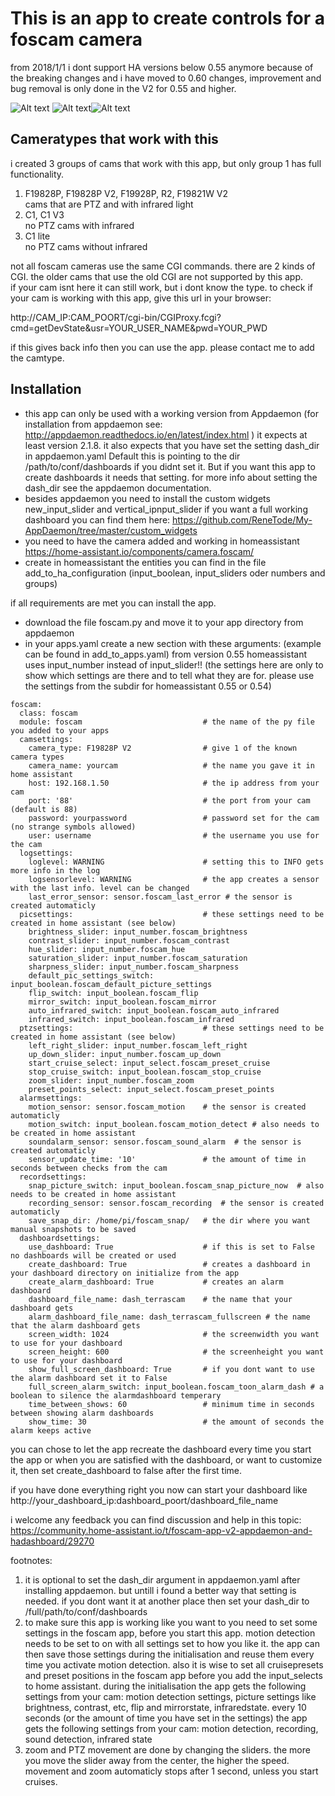 # This is an app to create controls for a foscam camera

from 2018/1/1 i dont support HA versions below 0.55 anymore because of the breaking changes and i have moved to 0.60
changes, improvement and bug removal is only done in the V2 for 0.55 and higher.

![Alt text](images/camera_new_skinless_release.jpg)
![Alt text](images/foscam_main_settings.jpg)![Alt text](images/foscam_picture_settings.jpg)
## Cameratypes that work with this

i created 3 groups of cams that work with this app, but only group 1 has full functionality.

1) F19828P, F19828P V2, F19928P, R2, F19821W V2    
   cams that are PTZ and with infrared light 
2) C1, C1 V3    
   no PTZ cams with infrared
3) C1 lite    
   no PTZ cams without infrared
   
not all foscam cameras use the same CGI commands. there are 2 kinds of CGI. the older cams that use the old CGI are not supported by this app.   
if your cam isnt here it can still work, but i dont know the type.
to check if your cam is working with this app, give this url in your browser:

   http://CAM_IP:CAM_POORT/cgi-bin/CGIProxy.fcgi?cmd=getDevState&usr=YOUR_USER_NAME&pwd=YOUR_PWD
   
if this gives back info then you can use the app. please contact me to add the camtype.

  
## Installation

- this app can only be used with a working version from Appdaemon (for installation from appdaemon see: http://appdaemon.readthedocs.io/en/latest/index.html ) it expects at least version 2.1.8. it also expects that you have set the setting dash_dir in appdaemon.yaml Default this is pointing to the dir /path/to/conf/dashboards if you didnt set it. But if you want this app to create dashboards it needs that setting. for more info about setting the dash_dir see the appdaemon documentation.
- besides appdaemon you need to install the custom widgets new_input_slider and vertical_ipnput_slider if you want a full working dashboard you can find them here: https://github.com/ReneTode/My-AppDaemon/tree/master/custom_widgets
- you need to have the camera added and working in homeassistant
  https://home-assistant.io/components/camera.foscam/
- create in homeassistant the entities you can find in the file add_to_ha_configuration (input_boolean, input_sliders oder numbers and groups)

if all requirements are met you can install the app.
- download the file foscam.py and move it to your app directory from appdaemon
- in your apps.yaml create a new section with these arguments: (example can be found in add_to_apps.yaml)
from version 0.55 homeassistant uses input_number instead of input_slider!!
(the settings here are only to show which settings are there and to tell what they are for. please use the settings from the subdir for homeassistant 0.55 or 0.54)

```
foscam:
  class: foscam
  module: foscam                           # the name of the py file you added to your apps
  camsettings:
    camera_type: F19828P V2                # give 1 of the known camera types
    camera_name: yourcam                   # the name you gave it in home assistant
    host: 192.168.1.50                     # the ip address from your cam
    port: '88'                             # the port from your cam (default is 88)
    password: yourpassword                 # password set for the cam (no strange symbols allowed)
    user: username                         # the username you use for the cam
  logsettings:
    loglevel: WARNING                      # setting this to INFO gets more info in the log
    logsensorlevel: WARNING                # the app creates a sensor with the last info. level can be changed
    last_error_sensor: sensor.foscam_last_error # the sensor is created automaticly
  picsettings:                             # these settings need to be created in home assistant (see below)
    brightness_slider: input_number.foscam_brightness 
    contrast_slider: input_number.foscam_contrast
    hue_slider: input_number.foscam_hue
    saturation_slider: input_number.foscam_saturation
    sharpness_slider: input_number.foscam_sharpness
    default_pic_settings_switch: input_boolean.foscam_default_picture_settings
    flip_switch: input_boolean.foscam_flip
    mirror_switch: input_boolean.foscam_mirror
    auto_infrared_switch: input_boolean.foscam_auto_infrared
    infrared_switch: input_boolean.foscam_infrared
  ptzsettings:                             # these settings need to be created in home assistant (see below)
    left_right_slider: input_number.foscam_left_right
    up_down_slider: input_number.foscam_up_down
    start_cruise_select: input_select.foscam_preset_cruise
    stop_cruise_switch: input_boolean.foscam_stop_cruise
    zoom_slider: input_number.foscam_zoom
    preset_points_select: input_select.foscam_preset_points
  alarmsettings:
    motion_sensor: sensor.foscam_motion    # the sensor is created automaticly
    motion_switch: input_boolean.foscam_motion_detect # also needs to be created in home assistant
    soundalarm_sensor: sensor.foscam_sound_alarm  # the sensor is created automaticly
    sensor_update_time: '10'               # the amount of time in seconds between checks from the cam
  recordsettings:
    snap_picture_switch: input_boolean.foscam_snap_picture_now  # also needs to be created in home assistant
    recording_sensor: sensor.foscam_recording  # the sensor is created automaticly
    save_snap_dir: /home/pi/foscam_snap/   # the dir where you want manual snapshots to be saved
  dashboardsettings: 
    use_dashboard: True                    # if this is set to False no dashboards will be created or used
    create_dashboard: True                 # creates a dashboard in your dashboard directory on initialize from the app
    create_alarm_dashboard: True           # creates an alarm dashboard
    dashboard_file_name: dash_terrascam    # the name that your dashboard gets
    alarm_dashboard_file_name: dash_terrascam_fullscreen # the name that the alarm dashboard gets
    screen_width: 1024                     # the screenwidth you want to use for your dashboard
    screen_height: 600                     # the screenheight you want to use for your dashboard
    show_full_screen_dashboard: True       # if you dont want to use the alarm dashboard set it to False
    full_screen_alarm_switch: input_boolean.foscam_toon_alarm_dash # a boolean to silence the alarmdashboard temperary
    time_between_shows: 60                 # minimum time in seconds between showing alarm dashboards
    show_time: 30                          # the amount of seconds the alarm keeps active
```


you can chose to let the app recreate the dashboard every time you start the app or when you are satisfied with the dashboard, or want to customize it, then set create_dashboard to false after the first time.

if you have done everything right you now can start your dashboard like http://your_dashboard_ip:dashboard_poort/dashboard_file_name

i welcome any feedback you can find discussion and help in this topic:
https://community.home-assistant.io/t/foscam-app-v2-appdaemon-and-hadashboard/29270

footnotes: 
1) it is optional to set the dash_dir argument in appdaemon.yaml after installing appdaemon.
but untill i found a better way that setting is needed. if you dont want it at another place then set your dash_dir to /full/path/to/conf/dashboards
2) to make sure this app is working like you want to you need to set some settings in the foscam app, before you start this app. motion detection needs to be set to on with all settings set to how you like it. the app can then save those settings during the initialisation and reuse them every time you activate motion detection. also it is wise to set all cruisepresets and preset positions in the foscam app before you add the input_selects to home assistant. during the initialisation the app gets the following settings from your cam: motion detection settings, picture settings like brightness, contrast, etc, flip and mirrorstate, infraredstate. every 10 seconds (or the amount of time you have set in the settings) the app gets the following settings from your cam: motion detection, recording, sound detection, infrared state
3) zoom and PTZ movement are done by changing the sliders. the more you move the slider away from the center, the higher the speed. movement and zoom automaticly stops after 1 second, unless you start cruises.
